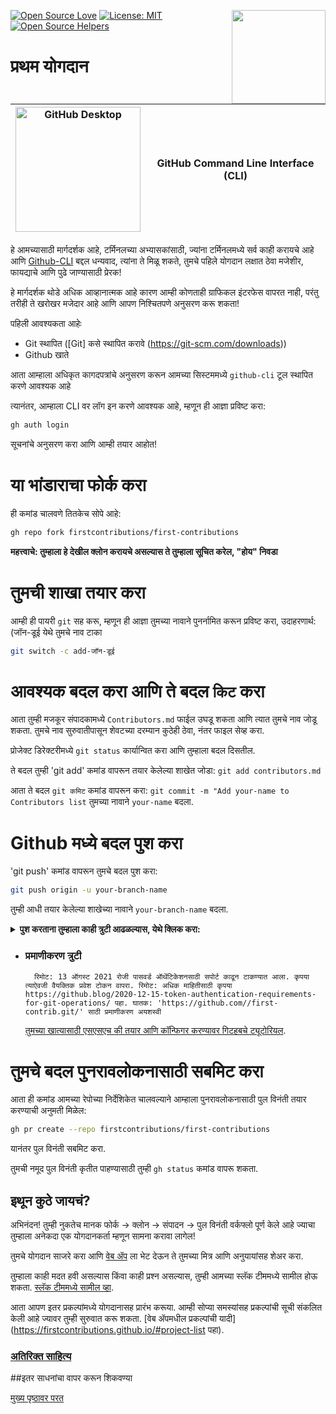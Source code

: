 [![Open Source Love](https://badges.frapsoft.com/os/v1/open-source.svg?v=103)](https://github.com/ellerbrock/open-source-badges/)
[<img align="right" width="150" src="https://firstcontributions.github.io/assets/gui-tool-tutorials/github-desktop-tutorial/join-slack-team.png">](https://join.slack.com/t/firstcontributors/shared_invite/enQtNjkxNzQwNzA2MTMwLTVhMWJjNjg2ODRlNWZhNjIzYjgwNDIyZWYwZjhjYTQ4OTBjMWM0MmFhZDUxNzBiYzczMGNiYzcxNjkzZDZlMDM)
[![License: MIT](https://img.shields.io/badge/License-MIT-green.svg)](https://opensource.org/licenses/MIT)
[![Open Source Helpers](https://www.codetriage.com/roshanjossey/first-contributions/badges/users.svg)](https://www.codetriage.com/roshanjossey/first-contributions)

# प्रथम योगदान

| <img alt="GitHub Desktop" src="https://cdn.icon-icons.com/icons2/2157/PNG/512/github_git_hub_logo_icon_132878.png" width="200"> | GitHub Command Line Interface (CLI) |
| ------------------------------------------------------------------------------------------------------------------------------- | ----------------------------------- |

हे आमच्यासाठी मार्गदर्शक आहे, टर्मिनलच्या अभ्यासकांसाठी, ज्यांना टर्मिनलमध्ये सर्व काही करायचे आहे आणि [Github-CLI](https://cli.github.com/) बद्दल धन्यवाद, त्यांना ते मिळू शकते, तुमचे पहिले योगदान लक्षात ठेवा मजेशीर, फायद्याचे आणि पुढे जाण्यासाठी प्रेरक!

हे मार्गदर्शक थोडे अधिक आव्हानात्मक आहे कारण आम्ही कोणताही ग्राफिकल इंटरफेस वापरत नाही, परंतु तरीही ते खरोखर मजेदार आहे आणि आपण निश्चितपणे अनुसरण करू शकता!

पहिली आवश्यकता आहेः

- Git स्थापित ([Git] कसे स्थापित करावे (https://git-scm.com/downloads))
- Github खाते

आता आम्हाला अधिकृत कागदपत्रांचे अनुसरण करून आमच्या सिस्टममध्ये `github-cli` टूल स्थापित करणे आवश्यक आहे

त्यानंतर, आम्हाला CLI वर लॉग इन करणे आवश्यक आहे, म्हणून ही आज्ञा प्रविष्ट करा:

```bash
gh auth login
```

सूचनांचे अनुसरण करा आणि आम्ही तयार आहोत!

# या भांडाराचा फोर्क करा

ही कमांड चालवणे तितकेच सोपे आहे:

```bash
gh repo fork firstcontributions/first-contributions
```

**महत्त्वाचे: तुम्हाला हे देखील क्लोन करायचे असल्यास ते तुम्हाला सूचित करेल, "होय" निवडा**

# तुमची शाखा तयार करा

आम्ही ही पायरी `git` सह करू, म्हणून ही आज्ञा तुमच्या नावाने पुनर्नामित करून प्रविष्ट करा, उदाहरणार्थ:(जॉन-डूई येथे तुमचे नाव टाका

```bash
git switch -c add-जॉन-डूई
```

# आवश्यक बदल करा आणि ते बदल `किट` करा

आता तुम्ही मजकूर संपादकामध्ये `Contributors.md` फाईल उघडू शकता आणि त्यात तुमचे नाव जोडू शकता. तुमचे नाव सुरुवातीपासून शेवटच्या दरम्यान कुठेही ठेवा, नंतर फाइल सेव्ह करा.

प्रोजेक्ट डिरेक्टरीमध्ये `git status` कार्यान्वित करा आणि तुम्हाला बदल दिसतील.

ते बदल तुम्ही 'git add' कमांड वापरून तयार केलेल्या शाखेत जोडा:
`git add contributors.md`

आता ते बदल `git कमिट` कमांड वापरून करा: `git commit -m "Add your-name to Contributors list` तुमच्या नावाने `your-name` बदला.

# Github मध्ये बदल पुश करा

'git push' कमांड वापरून तुमचे बदल पुश करा:

```bash
git push origin -u your-branch-name
```

तुम्ही आधी तयार केलेल्या शाखेच्या नावाने `your-branch-name` बदला.

<details><summary> <strong>पुश करताना तुम्हाला काही त्रुटी आढळल्यास, येथे क्लिक करा:</strong></summary></details>

- ### प्रमाणीकरण त्रुटी
        रिमोट: 13 ऑगस्ट 2021 रोजी पासवर्ड ऑथेंटिकेशनसाठी सपोर्ट काढून टाकण्यात आला. कृपया त्याऐवजी वैयक्तिक प्रवेश टोकन वापरा. रिमोट: अधिक माहितीसाठी कृपया https://github.blog/2020-12-15-token-authentication-requirements-for-git-operations/ पहा. घातक: 'https://github.com//first-contrib.git/' साठी प्रमाणीकरण अयशस्वी
  [तुमच्या खात्यासाठी एसएसएच की तयार आणि कॉन्फिगर करण्यावर गिटहबचे ट्यूटोरियल](https://docs.github.com/en/authentication/connecting-to-github-with-ssh/adding-a-new-ssh-key-to-your-github-account).

# तुमचे बदल पुनरावलोकनासाठी सबमिट करा

आता ही कमांड आमच्या रेपोच्या निर्देशिकेत चालवल्याने आम्हाला पुनरावलोकनासाठी पुल विनंती तयार करण्याची अनुमती मिळेल:

```bash
gh pr create --repo firstcontributions/first-contributions
```

यानंतर पुल विनंती सबमिट करा.

तुमची नमूद पुल विनंती कृतीत पाहण्यासाठी तुम्ही `gh status` कमांड वापरू शकता.

## इथून कुठे जायचं?

अभिनंदन! तुम्ही नुकतेच मानक फोर्क -> क्लोन -> संपादन -> पुल विनंती वर्कफ्लो पूर्ण केले आहे ज्याचा तुम्हाला अनेकदा एक योगदानकर्ता म्हणून सामना करावा लागेल!

तुमचे योगदान साजरे करा आणि [वेब ॲप](https://firstcontributions.github.io/#social-share) ला भेट देऊन ते तुमच्या मित्र आणि अनुयायांसह शेअर करा.

तुम्हाला काही मदत हवी असल्यास किंवा काही प्रश्न असल्यास, तुम्ही आमच्या स्लॅक टीममध्ये सामील होऊ शकता. [स्लॅक टीममध्ये सामील व्हा](https://join.slack.com/t/firstcontributors/shared_invite/zt-vchl8cde-S0KstI_jyCcGEEj7rSTQiA).

आता आपण इतर प्रकल्पांमध्ये योगदानासह प्रारंभ करूया. आम्ही सोप्या समस्यांसह प्रकल्पांची सूची संकलित केली आहे ज्यावर तुम्ही सुरुवात करू शकता. [वेब ॲपमधील प्रकल्पांची यादी](https://firstcontributions.github.io/#project-list पहा).

### [अतिरिक्त साहित्य](additional-material/git_workflow_scenarios/additional-material.md)

##इतर साधनांचा वापर करून शिकवण्या

[मुख्य पृष्ठावर परत](https://github.com/firstcontributions/first-contributions#tutorials-using-other-tools)
